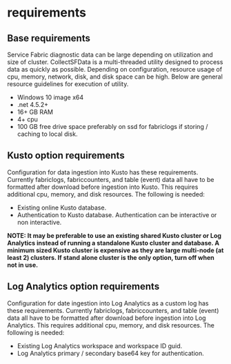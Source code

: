 # requirements

## Base requirements

Service Fabric diagnostic data can be large depending on utilization and size of cluster. CollectSFData is a multi-threaded utility designed to process data as quickly as possible.
Depending on configuration, resource usage of cpu, memory, network, disk, and disk space can be high. Below are general resource guidelines for execution of utility.

- Windows 10 image x64
- .net 4.5.2+
- 16+ GB RAM
- 4+ cpu
- 100 GB free drive space preferably on ssd for fabriclogs if storing / caching to local disk.

## Kusto option requirements

Configuration for data ingestion into Kusto has these requirements. Currently fabriclogs, fabriccounters, and table (event) data all have to be formatted after download before ingestion into Kusto. This requires additional cpu, memory, and disk resources. The following is needed:

- Existing online Kusto database.
- Authentication to Kusto database. Authentication can be interactive or non interactive.

**NOTE: It may be preferable to use an existing shared Kusto cluster or Log Analytics instead of running a standalone Kusto cluster and database. A minimum sized Kusto cluster is expensive as they are large multi-node (at least 2) clusters. If stand alone cluster is the only option, turn off when not in use.**

## Log Analytics option requirements

Configuration for date ingestion into Log Analytics as a custom log has these requirements. Currently fabriclogs, fabriccounters, and table (event) data all have to be formatted after download before ingestion into Log Analytics. This requires additional cpu, memory, and disk resources. 
The following is needed:

- Existing Log Analytics workspace and workspace ID guid.
- Log Analytics primary / secondary base64 key for authentication.
